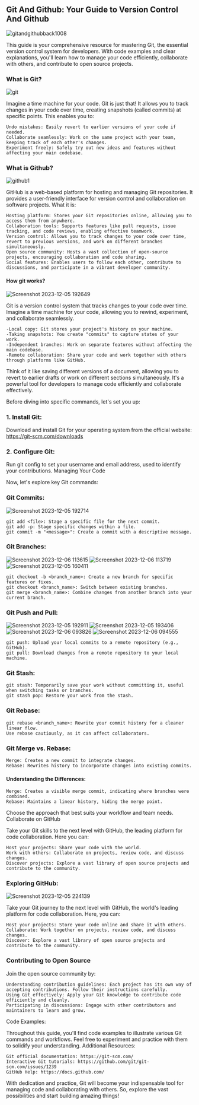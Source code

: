 ## Git And Github: Your Guide to Version Control And Github

![gitandgithubback1008](GIThttps://github.com/dhiraj1008/learning-git/assets/94028619/ec998e0c-844b-4b3d-ad6d-061e765ddd5d)


This guide is your comprehensive resource for mastering Git, the essential version control system for developers. With code examples and clear explanations, you'll learn how to manage your code efficiently, collaborate with others, and contribute to open source projects.
### What is Git?
![git](https://github.com/dhiraj1008/learning-git/assets/94028619/da23ba12-fc30-4459-a62d-9c7a16089206)

Imagine a time machine for your code. Git is just that! It allows you to track changes in your code over time, creating snapshots (called commits) at specific points. This enables you to:

    Undo mistakes: Easily revert to earlier versions of your code if needed.
    Collaborate seamlessly: Work on the same project with your team, keeping track of each other's changes.
    Experiment freely: Safely try out new ideas and features without affecting your main codebase.

### What is Github?
![github1](https://github.com/dhiraj1008/learning-git/assets/94028619/6e7969af-8a33-4f7e-b02d-52c99bc8e8e8)

GitHub is a web-based platform for hosting and managing Git repositories. It provides a user-friendly interface for version control and collaboration on software projects. 
What it is:

    Hosting platform: Stores your Git repositories online, allowing you to access them from anywhere.
    Collaboration tools: Supports features like pull requests, issue tracking, and code reviews, enabling effective teamwork.
    Version control: Allows you to track changes to your code over time, revert to previous versions, and work on different branches simultaneously.
    Open source community: Hosts a vast collection of open-source projects, encouraging collaboration and code sharing.
    Social features: Enables users to follow each other, contribute to discussions, and participate in a vibrant developer community.



#### How git works?

![Screenshot 2023-12-05 192649](https://github.com/dhiraj1008/learning-git/assets/94028619/4a9e02e2-daee-4a64-8ec4-ddfec6142c50)

Git is a version control system that tracks changes to your code over time. Imagine a time machine for your code, allowing you to rewind, experiment, and collaborate seamlessly.

    -Local copy: Git stores your project's history on your machine.
    -Taking snapshots: You create "commits" to capture states of your work.
    -Independent branches: Work on separate features without affecting the main codebase.
    -Remote collaboration: Share your code and work together with others through platforms like GitHub.

Think of it like saving different versions of a document, allowing you to revert to earlier drafts or work on different sections simultaneously. It's a powerful tool for developers to manage code efficiently and collaborate effectively.

Before diving into specific commands, let's set you up:

### 1. Install Git:

Download and install Git for your operating system from the official website: https://git-scm.com/downloads

### 2. Configure Git:

Run git config to set your username and email address, used to identify your contributions.
Managing Your Code

Now, let's explore key Git commands:

### Git Commits:
![Screenshot 2023-12-05 192714](https://github.com/dhiraj1008/learning-git/assets/94028619/587bd658-ec72-4280-af2d-79a5f9b71709)

    git add <file>: Stage a specific file for the next commit.
    git add -p: Stage specific changes within a file.
    git commit -m "<message>": Create a commit with a descriptive message.

### Git Branches:
![Screenshot 2023-12-06 113615](https://github.com/dhiraj1008/learning-git/assets/94028619/8a203995-2752-4b40-bd57-e13d468d60e7)
![Screenshot 2023-12-06 113719](https://github.com/dhiraj1008/learning-git/assets/94028619/79ae606d-a7de-4c31-a5ef-27b1766b2493)
![Screenshot 2023-12-05 160411](https://github.com/dhiraj1008/learning-git/assets/94028619/aece94b9-d6ba-4067-b47d-ce3001a791ab)

    git checkout -b <branch_name>: Create a new branch for specific features or fixes.
    git checkout <branch_name>: Switch between existing branches.
    git merge <branch_name>: Combine changes from another branch into your current branch.

### Git Push and Pull:
![Screenshot 2023-12-05 192911](https://github.com/dhiraj1008/learning-git/assets/94028619/59dc67bb-e1f0-47bc-b372-e02d55bdb99a)
![Screenshot 2023-12-05 193406](https://github.com/dhiraj1008/learning-git/assets/94028619/7b891da2-c119-4703-8b8f-2710c3c86b77)
![Screenshot 2023-12-06 093826](https://github.com/dhiraj1008/learning-git/assets/94028619/0eb5717b-039e-447d-862c-9eb92875b1d2)
![Screenshot 2023-12-06 094555](https://github.com/dhiraj1008/learning-git/assets/94028619/f8da4adc-b673-4b6a-979f-231b40e8493e)

    git push: Upload your local commits to a remote repository (e.g., GitHub).
    git pull: Download changes from a remote repository to your local machine.

### Git Stash:

    git stash: Temporarily save your work without committing it, useful when switching tasks or branches.
    git stash pop: Restore your work from the stash.

### Git Rebase:

    git rebase <branch_name>: Rewrite your commit history for a cleaner linear flow.
    Use rebase cautiously, as it can affect collaborators.

### Git Merge vs. Rebase:

    Merge: Creates a new commit to integrate changes.
    Rebase: Rewrites history to incorporate changes into existing commits.

#### Understanding the Differences:

    Merge: Creates a visible merge commit, indicating where branches were combined.
    Rebase: Maintains a linear history, hiding the merge point.

Choose the approach that best suits your workflow and team needs.
Collaborate on GitHub

Take your Git skills to the next level with GitHub, the leading platform for code collaboration. Here you can:

    Host your projects: Share your code with the world.
    Work with others: Collaborate on projects, review code, and discuss changes.
    Discover projects: Explore a vast library of open source projects and contribute to the community.

### Exploring GitHub:

![Screenshot 2023-12-05 224139](https://github.com/dhiraj1008/learning-git/assets/94028619/8a6a530d-73f1-46c0-9c31-ead1fa227873)

Take your Git journey to the next level with GitHub, the world's leading platform for code collaboration. Here, you can:

    Host your projects: Store your code online and share it with others.
    Collaborate: Work together on projects, review code, and discuss changes.
    Discover: Explore a vast library of open source projects and contribute to the community.

### Contributing to Open Source

Join the open source community by:

    Understanding contribution guidelines: Each project has its own way of accepting contributions. Follow their instructions carefully.
    Using Git effectively: Apply your Git knowledge to contribute code efficiently and cleanly.
    Participating in discussions: Engage with other contributors and maintainers to learn and grow.

Code Examples:

Throughout this guide, you'll find code examples to illustrate various Git commands and workflows. Feel free to experiment and practice with them to solidify your understanding.
Additional Resources:

    Git official documentation: https://git-scm.com/
    Interactive Git tutorials: https://github.com/git/git-scm.com/issues/1239
    GitHub Help: https://docs.github.com/

With dedication and practice, Git will become your indispensable tool for managing code and collaborating with others. So, explore the vast possibilities and start building amazing things!
